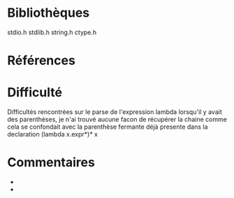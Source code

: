 # Bibliothèques
stdio.h
stdlib.h
string.h
ctype.h

# Références


# Difficulté
Difficultés rencontrées sur le parse de l'expression lambda lorsqu'il y avait des parenthèses, je n'ai trouvé aucune facon de récupérer la chaine comme cela se confondait 
avec la parenthèse fermante déjà presente dans la declaration (lambda x.expr*)* x

# Commentaires
* 
* 

